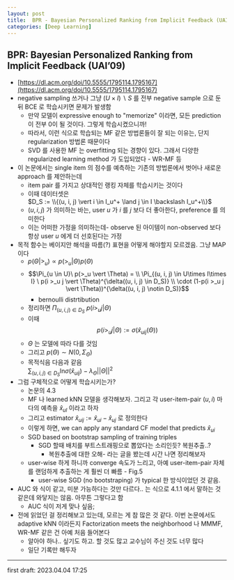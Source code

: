 ```yaml
---
layout: post
title:  BPR - Bayesian Personalized Ranking from Implicit Feedback (UAI’09) 
categories: [Deep Learning]
---
```

## BPR: Bayesian Personalized Ranking from Implicit Feedback (UAI’09) 
- [https://dl.acm.org/doi/10.5555/1795114.1795167](https://dl.acm.org/doi/10.5555/1795114.1795167)
- negative sampling 쓰거나 그냥 $(U \times I) \backslash S$ 를 전부 negative sample 으로 둔 뒤 BCE 로 학습시키면 문제가 발생함
  - 만약 모델이 expressive enough to "memorize" 이라면, 모든 prediction 이 전부 0이 될 것이다. 그렇게 학습시켰으니까!
  - 따라서, 이런 식으로 학습되는 MF 같은 방법론들이 잘 되는 이유는, 단지 regularization 방법론 때문이다
  - SVD 를 사용한 MF 는 overfitting 되는 경향이 있다. 그래서 다양한 regularized learning method 가 도입되었다 - WR-MF 등
- 이 논문에서는 single item 의 점수를 예측하는 기존의 방법론에서 벗어나 새로운 approach 를 제안하는데
  - item pair 를 가지고 상대적인 랭킹 자체를 학습시키는 것이다
  - 이때 데이터셋은  
  $D_S  := \\{(u, i, j) \vert i \in I_u^+ \land j \in I \backslash I_u^+\\}$
  - $(u, i, j)$ 가 의미하는 바는, user $u$ 가 $i$ 를 $j$ 보다 더 좋아한다, preference 를 의미한다
  - 이는 어떠한 가정을 의미하는데- observe 된 아이템이 non-observed 보다 항상 user $u$ 에게 더 선호된다는 가정
- 목적 함수는 베이지안 해석을 따름(?) 표현을 어떻게 해야할지 모르겠음. 그냥 MAP 이다
  - $p(\Theta \vert >_u) \propto p(>_u \vert \Theta)p(\Theta)$
  - $$\Pi_{u \in U}\ p(>_u \vert \Theta) = \\ \Pi_{(u, i, j) \in U\times I\times I} \ p(i >_u j \vert \Theta)^{\delta((u, i, j) \in D_S)} \\ \cdot (1-p(i >_u j \vert \Theta))^{\delta((u, i, j) \notin D_S)}$$
    - bernoulli distrtibution
  - 정리하면 $\Pi_{(u, i, j) \in D_S}\ p(i>_u j \vert \Theta)$
  - 이때 $$p(i>_u j \vert \Theta) := \sigma (\hat x_{uij}(\Theta))$$
  - $\Theta$ 는 모델에 따라 다를 것임
  - 그리고 $p(\Theta) \sim N(0, \Sigma_\Theta)$
  - 목적식음 다음과 같음  
  $\sum_{(u, i, j) \in D_S} \text{ln} \sigma (\hat x_{uij}) - \lambda_\Theta \vert\vert \Theta \vert\vert^2$
- 그럼 구체적으로 어떻게 학습시키는가?
  - 논문의 4.3
  - MF 나 learned kNN 모델을 생각해보자. 그리고 각 user-item-pair $(u, i)$ 마다의 예측을 $\hat x_{ul}$ 이라고 하자
  - 그리고 estimator $\hat x_{uij} := \hat x_{ui} - \hat x_{uj}$ 로 정의한다
  - 이렇게 하면, we can apply any standard CF model that predicts $\hat x_{ui}$
  - SGD based on bootstrap sampling of training triples
    - SGD 할때 배치를 부트스트래핑으로 뽑았다는 소리인듯? 복원추출..?
      - 복원추출에 대한 오해- 라는 글을 봤는데 시간 나면 정리해보자
  - user-wise 하게 하니까 converge 속도가 느리고, 아예 user-item-pair 자체를 랜덤하게 추출하는 게 훨씬 더 빠름 - Fig.5
    - user-wise SGD (no bootstraping) 가 typical 한 방식이었던 것 같음.
- AUC 와 식이 같고, 미분 가능하다는 것만 다르다.. 는 식으로 4.1.1 에서 말하는 것 같은데 와닿지는 않음. 아무튼 그렇다고 함
  - AUC 식이 저게 맞나 싶음;
- 전에 읽었던 걸 정리해보고 있는데, 모르는 게 참 많은 것 같다. 이번 논문에서도 adaptive kNN 이라든지 Factorization meets the neighborhood 나 MMMF, WR-MF 같은 건 아예 처음 들어본다
  - 알아야 하나.. 싶기도 하고. 할 것도 많고 교수님이 주신 것도 너무 많다
  - 일단 기록만 해두자

---

first draft: 2023.04.04 17:25